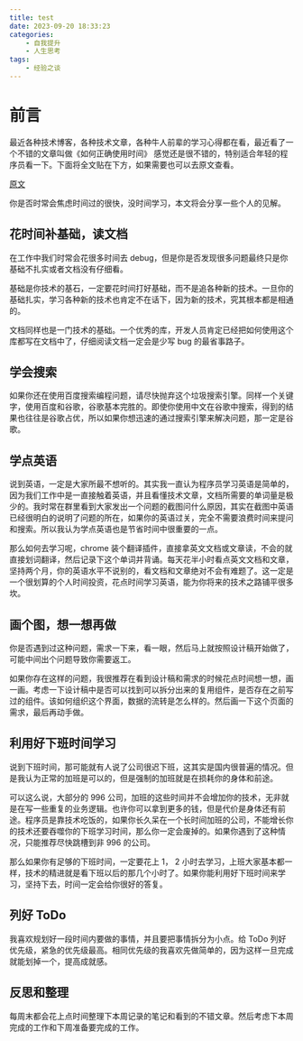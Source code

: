 ```yaml
---
title: test
date: 2023-09-20 18:33:23
categories: 
	- 自我提升
	- 人生思考
tags: 
	- 经验之谈
---
```

# 前言
最近各种技术博客，各种技术文章，各种牛人前辈的学习心得都在看，最近看了一个不错的文章叫做《如何正确使用时间》
感觉还是很不错的，特别适合年轻的程序员看一下。下面将全文贴在下方，如果需要也可以去原文查看。

[原文](http://caibaojian.com/interview-map/career/)

你是否时常会焦虑时间过的很快，没时间学习，本文将会分享一些个人的见解。

## 花时间补基础，读文档
在工作中我们时常会花很多时间去 debug，但是你是否发现很多问题最终只是你基础不扎实或者文档没有仔细看。

基础是你技术的基石，一定要花时间打好基础，而不是追各种新的技术。一旦你的基础扎实，学习各种新的技术也肯定不在话下，因为新的技术，究其根本都是相通的。

文档同样也是一门技术的基础。一个优秀的库，开发人员肯定已经把如何使用这个库都写在文档中了，仔细阅读文档一定会是少写 bug 的最省事路子。

## 学会搜索
如果你还在使用百度搜索编程问题，请尽快抛弃这个垃圾搜索引擎。同样一个关键字，使用百度和谷歌，谷歌基本完胜的。即使你使用中文在谷歌中搜索，得到的结果也往往是谷歌占优，所以如果你想迅速的通过搜索引擎来解决问题，那一定是谷歌。

## 学点英语
说到英语，一定是大家所最不想听的。其实我一直认为程序员学习英语是简单的，因为我们工作中是一直接触着英语，并且看懂技术文章，文档所需要的单词量是极少的。我时常在群里看到大家发出一个问题的截图问什么原因，其实在截图中英语已经很明白的说明了问题的所在，如果你的英语过关，完全不需要浪费时间来提问和搜索。所以我认为学点英语也是节省时间中很重要的一点。

那么如何去学习呢，chrome 装个翻译插件，直接拿英文文档或文章读，不会的就直接划词翻译，然后记录下这个单词并背诵。每天花半小时看点英文文档和文章，坚持两个月，你的英语水平不说别的，看文档和文章绝对不会有难题了。这一定是一个很划算的个人时间投资，花点时间学习英语，能为你将来的技术之路铺平很多坎。

## 画个图，想一想再做
你是否遇到过这种问题，需求一下来，看一眼，然后马上就按照设计稿开始做了，可能中间出个问题导致你需要返工。

如果你存在这样的问题，我很推荐在看到设计稿和需求的时候花点时间想一想，画一画。考虑一下设计稿中是否可以找到可以拆分出来的复用组件，是否存在之前写过的组件。该如何组织这个界面，数据的流转是怎么样的。然后画一下这个页面的需求，最后再动手做。

## 利用好下班时间学习
说到下班时间，那可能就有人说了公司很迟下班，这其实是国内很普遍的情况。但是我认为正常的加班是可以的，但是强制的加班就是在损耗你的身体和前途。

可以这么说，大部分的 996 公司，加班的这些时间并不会增加你的技术，无非就是在写一些重复的业务逻辑。也许你可以拿到更多的钱，但是代价是身体还有前途。程序员是靠技术吃饭的，如果你长久呆在一个长时间加班的公司，不能增长你的技术还要吞噬你的下班学习时间，那么你一定会废掉的。如果你遇到了这种情况，只能推荐尽快跳槽到非 996 的公司。

那么如果你有足够的下班时间，一定要花上 1， 2 小时去学习，上班大家基本都一样，技术的精进就是看下班以后的那几个小时了。如果你能利用好下班时间来学习，坚持下去，时间一定会给你很好的答复。

## 列好 ToDo
我喜欢规划好一段时间内要做的事情，并且要把事情拆分为小点。给 ToDo 列好优先级，紧急的优先级最高。相同优先级的我喜欢先做简单的，因为这样一旦完成就能划掉一个，提高成就感。

## 反思和整理
每周末都会花上点时间整理下本周记录的笔记和看到的不错文章。然后考虑下本周完成的工作和下周准备要完成的工作。